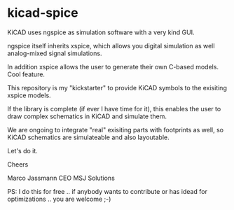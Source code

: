 # kicad-spice

KiCAD uses ngspice as simulation software with a very kind GUI.

ngspice itself inherits xspice, which allows you digital simulation as well analog-mixed signal simulations.

In addition xspice allows the user to generate their own C-based models. Cool feature.

This repository is my "kickstarter" to provide KiCAD symbols to the exisiting xspice models.

If the library is complete (if ever I have time for it), this enables the user to draw complex schematics in KiCAD and simulate them.

We are ongoing to integrate "real" exisiting parts with footprints as well, so KiCAD schematics are simulateable and also layoutable.

Let's do it.

Cheers

Marco Jassmann
CEO MSJ Solutions

PS: I do this for free .. if anybody wants to contribute or has idead for optimizations .. you are welcome ;-)

